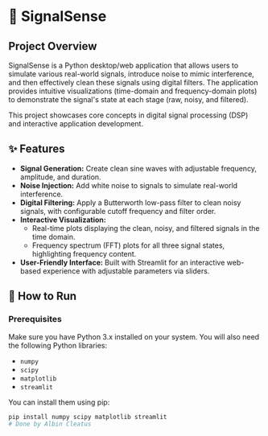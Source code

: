 # 🌟 SignalSense

## Project Overview

SignalSense is a Python desktop/web application that allows users to simulate various real-world signals, introduce noise to mimic interference, and then effectively clean these signals using digital filters. The application provides intuitive visualizations (time-domain and frequency-domain plots) to demonstrate the signal's state at each stage (raw, noisy, and filtered).

This project showcases core concepts in digital signal processing (DSP) and interactive application development.

## ✨ Features

* **Signal Generation:** Create clean sine waves with adjustable frequency, amplitude, and duration.
* **Noise Injection:** Add white noise to signals to simulate real-world interference.
* **Digital Filtering:** Apply a Butterworth low-pass filter to clean noisy signals, with configurable cutoff frequency and filter order.
* **Interactive Visualization:**
    * Real-time plots displaying the clean, noisy, and filtered signals in the time domain.
    * Frequency spectrum (FFT) plots for all three signal states, highlighting frequency content.
* **User-Friendly Interface:** Built with Streamlit for an interactive web-based experience with adjustable parameters via sliders.

## 🚀 How to Run

### Prerequisites

Make sure you have Python 3.x installed on your system. You will also need the following Python libraries:

* `numpy`
* `scipy`
* `matplotlib`
* `streamlit`

You can install them using pip:

```bash
pip install numpy scipy matplotlib streamlit
# Done by Albin Cleatus